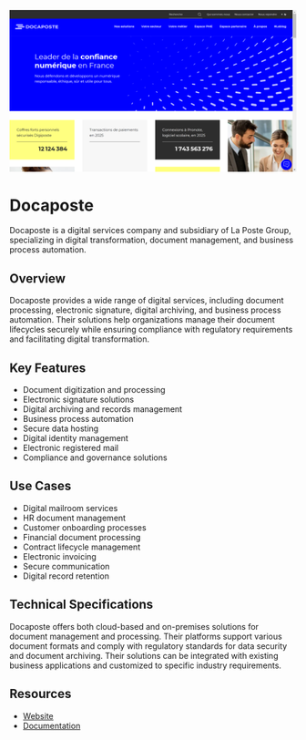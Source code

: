 ![Docaposte](assets\docaposte.png)

# Docaposte

Docaposte is a digital services company and subsidiary of La Poste Group, specializing in digital transformation, document management, and business process automation.

## Overview

Docaposte provides a wide range of digital services, including document processing, electronic signature, digital archiving, and business process automation. Their solutions help organizations manage their document lifecycles securely while ensuring compliance with regulatory requirements and facilitating digital transformation.

## Key Features

- Document digitization and processing
- Electronic signature solutions
- Digital archiving and records management
- Business process automation
- Secure data hosting
- Digital identity management
- Electronic registered mail
- Compliance and governance solutions

## Use Cases

- Digital mailroom services
- HR document management
- Customer onboarding processes
- Financial document processing
- Contract lifecycle management
- Electronic invoicing
- Secure communication
- Digital record retention

## Technical Specifications

Docaposte offers both cloud-based and on-premises solutions for document management and processing. Their platforms support various document formats and comply with regulatory standards for data security and document archiving. Their solutions can be integrated with existing business applications and customized to specific industry requirements.

## Resources

- [Website](https://www.docaposte.fr)
- [Documentation](https://www.docaposte.fr/ressources)
